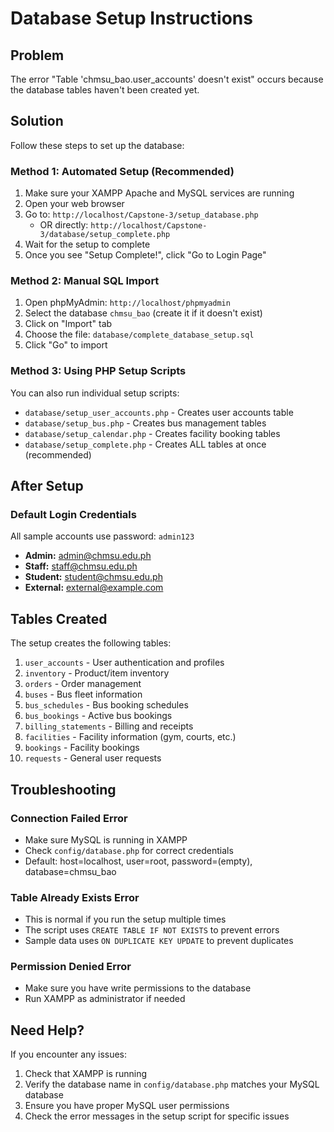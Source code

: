 # Database Setup Instructions

## Problem
The error "Table 'chmsu_bao.user_accounts' doesn't exist" occurs because the database tables haven't been created yet.

## Solution
Follow these steps to set up the database:

### Method 1: Automated Setup (Recommended)
1. Make sure your XAMPP Apache and MySQL services are running
2. Open your web browser
3. Go to: `http://localhost/Capstone-3/setup_database.php`
   - OR directly: `http://localhost/Capstone-3/database/setup_complete.php`
4. Wait for the setup to complete
5. Once you see "Setup Complete!", click "Go to Login Page"

### Method 2: Manual SQL Import
1. Open phpMyAdmin: `http://localhost/phpmyadmin`
2. Select the database `chmsu_bao` (create it if it doesn't exist)
3. Click on "Import" tab
4. Choose the file: `database/complete_database_setup.sql`
5. Click "Go" to import

### Method 3: Using PHP Setup Scripts
You can also run individual setup scripts:
- `database/setup_user_accounts.php` - Creates user accounts table
- `database/setup_bus.php` - Creates bus management tables
- `database/setup_calendar.php` - Creates facility booking tables
- `database/setup_complete.php` - Creates ALL tables at once (recommended)

## After Setup

### Default Login Credentials
All sample accounts use password: `admin123`

- **Admin:** admin@chmsu.edu.ph
- **Staff:** staff@chmsu.edu.ph
- **Student:** student@chmsu.edu.ph
- **External:** external@example.com

## Tables Created

The setup creates the following tables:
1. `user_accounts` - User authentication and profiles
2. `inventory` - Product/item inventory
3. `orders` - Order management
4. `buses` - Bus fleet information
5. `bus_schedules` - Bus booking schedules
6. `bus_bookings` - Active bus bookings
7. `billing_statements` - Billing and receipts
8. `facilities` - Facility information (gym, courts, etc.)
9. `bookings` - Facility bookings
10. `requests` - General user requests

## Troubleshooting

### Connection Failed Error
- Make sure MySQL is running in XAMPP
- Check `config/database.php` for correct credentials
- Default: host=localhost, user=root, password=(empty), database=chmsu_bao

### Table Already Exists Error
- This is normal if you run the setup multiple times
- The script uses `CREATE TABLE IF NOT EXISTS` to prevent errors
- Sample data uses `ON DUPLICATE KEY UPDATE` to prevent duplicates

### Permission Denied Error
- Make sure you have write permissions to the database
- Run XAMPP as administrator if needed

## Need Help?
If you encounter any issues:
1. Check that XAMPP is running
2. Verify the database name in `config/database.php` matches your MySQL database
3. Ensure you have proper MySQL user permissions
4. Check the error messages in the setup script for specific issues










